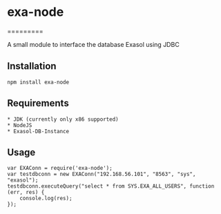 # exa-node
=========

A small module to interface the database Exasol using JDBC

## Installation

  `npm install exa-node`

## Requirements
    * JDK (currently only x86 supported)
    * NodeJS
    * Exasol-DB-Instance

## Usage

    var EXAConn = require('exa-node');
    var testdbconn = new EXAConn("192.168.56.101", "8563", "sys", "exasol");
    testdbconn.executeQuery("select * from SYS.EXA_ALL_USERS", function (err, res) {
        console.log(res);
    });
  
  

